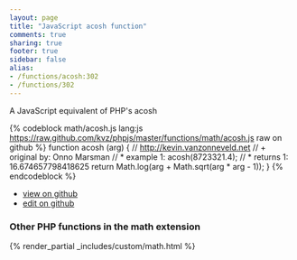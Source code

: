 ```yaml
---
layout: page
title: "JavaScript acosh function"
comments: true
sharing: true
footer: true
sidebar: false
alias:
- /functions/acosh:302
- /functions/302
---
```

<!-- Generated by Rakefile:build -->
A JavaScript equivalent of PHP's acosh

{% codeblock math/acosh.js lang:js https://raw.github.com/kvz/phpjs/master/functions/math/acosh.js raw on github %}
function acosh (arg) {
    // http://kevin.vanzonneveld.net
    // +   original by: Onno Marsman
    // *     example 1: acosh(8723321.4);
    // *     returns 1: 16.674657798418625
    return Math.log(arg + Math.sqrt(arg * arg - 1));
}
{% endcodeblock %}

 - [view on github](https://github.com/kvz/phpjs/blob/master/functions/math/acosh.js)
 - [edit on github](https://github.com/kvz/phpjs/edit/master/functions/math/acosh.js)

### Other PHP functions in the math extension
{% render_partial _includes/custom/math.html %}
